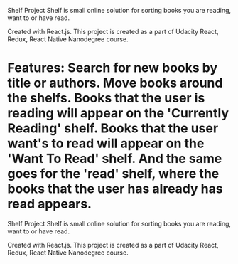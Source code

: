 Shelf Project Shelf is small online solution for sorting books you are reading, want to or have read.

Created with React.js. This project is created as a part of Udacity React, Redux, React Native Nanodegree course.

Features:
Search for new books by title or authors.
Move books around the shelfs. Books that the user is reading will appear on the 'Currently Reading' shelf. Books that the user want's to read will appear on the 'Want To Read' shelf. And the same goes for the 'read' shelf, where the books that the user has already has read appears.
=======
Shelf Project
Shelf is small online solution for sorting books you are reading, want to or have read. 

Created with React.js. This project is created as a part of Udacity React, Redux, React Native Nanodegree course.




